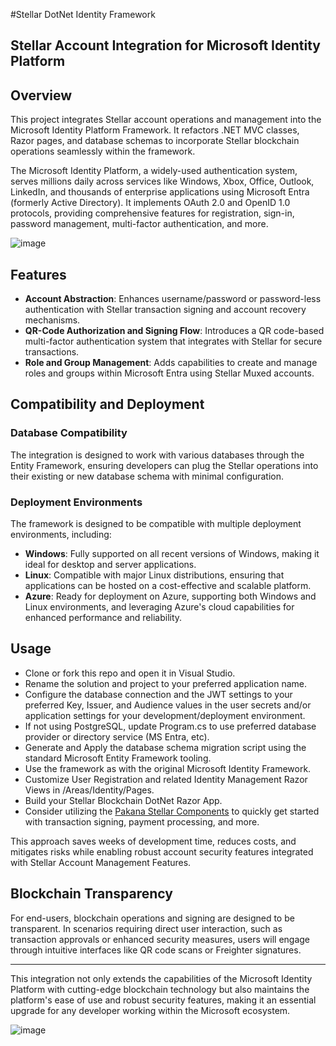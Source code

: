 #Stellar DotNet Identity Framework
## Stellar Account Integration for Microsoft Identity Platform

## Overview

This project integrates Stellar account operations and management into the Microsoft Identity Platform Framework. It refactors .NET MVC classes, Razor pages, and database schemas to incorporate Stellar blockchain operations seamlessly within the framework.

The Microsoft Identity Platform, a widely-used authentication system, serves millions daily across services like Windows, Xbox, Office, Outlook, LinkedIn, and thousands of enterprise applications using Microsoft Entra (formerly Active Directory). It implements OAuth 2.0 and OpenID 1.0 protocols, providing comprehensive features for registration, sign-in, password management, multi-factor authentication, and more.

![image](https://github.com/lockb0x-llc/Stellar-DotNet-Identity-Framework/assets/8976999/5e05ca83-3453-4b32-a7e6-4f28257df452)

## Features

- **Account Abstraction**: Enhances username/password or password-less authentication with Stellar transaction signing and account recovery mechanisms.
- **QR-Code Authorization and Signing Flow**: Introduces a QR code-based multi-factor authentication system that integrates with Stellar for secure transactions.
- **Role and Group Management**: Adds capabilities to create and manage roles and groups within Microsoft Entra using Stellar Muxed accounts.

## Compatibility and Deployment

### Database Compatibility

The integration is designed to work with various databases through the Entity Framework, ensuring developers can plug the Stellar operations into their existing or new database schema with minimal configuration.

### Deployment Environments

The framework is designed to be compatible with multiple deployment environments, including:
- **Windows**: Fully supported on all recent versions of Windows, making it ideal for desktop and server applications.
- **Linux**: Compatible with major Linux distributions, ensuring that applications can be hosted on a cost-effective and scalable platform.
- **Azure**: Ready for deployment on Azure, supporting both Windows and Linux environments, and leveraging Azure's cloud capabilities for enhanced performance and reliability.

## Usage

- Clone or fork this repo and open it in Visual Studio.
- Rename the solution and project to your preferred application name.
- Configure the database connection and the JWT settings to your preferred Key, Issuer, and Audience values in the user secrets and/or application settings for your development/deployment environment.
- If not using PostgreSQL, update Program.cs to use preferred database provider or directory service (MS Entra, etc).
- Generate and Apply the database schema migration script using the standard Microsoft Entity Framework tooling.
- Use the framework as with the original Microsoft Identity Framework.
- Customize User Registration and related Identity Management Razor Views in /Areas/Identity/Pages.
- Build your Stellar Blockchain DotNet Razor App.
- Consider utilizing the <a href="https://www.pakanacomponents.com" target="_blank">Pakana Stellar Components</a> to quickly get started with transaction signing, payment processing, and more.

This approach saves weeks of development time, reduces costs, and mitigates risks while enabling robust account security features integrated with Stellar Account Management Features.



## Blockchain Transparency

For end-users, blockchain operations and signing are designed to be transparent. In scenarios requiring direct user interaction, such as transaction approvals or enhanced security measures, users will engage through intuitive interfaces like QR code scans or Freighter signatures.

---

This integration not only extends the capabilities of the Microsoft Identity Platform with cutting-edge blockchain technology but also maintains the platform's ease of use and robust security features, making it an essential upgrade for any developer working within the Microsoft ecosystem.

![image](https://github.com/lockb0x-llc/Stellar-DotNet-Identity-Framework/assets/8976999/a1324197-a474-482f-8f3d-8b5474c52028)

